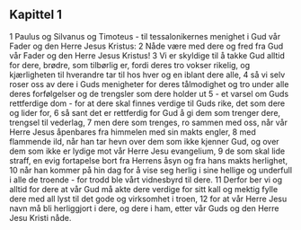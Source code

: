 ## Kapittel 1

1 Paulus og Silvanus og Timoteus - til tessalonikernes menighet i Gud vår Fader og den Herre Jesus Kristus:
2 Nåde være med dere og fred fra Gud vår Fader og den Herre Jesus Kristus!
3 Vi er skyldige til å takke Gud alltid for dere, brødre, som tilbørlig er, fordi deres tro vokser rikelig, og kjærligheten til hverandre tar til hos hver og en iblant dere alle,
4 så vi selv roser oss av dere i Guds menigheter for deres tålmodighet og tro under alle deres forfølgelser og de trengsler som dere holder ut
5 - et varsel om Guds rettferdige dom - for at dere skal finnes verdige til Guds rike, det som dere og lider for,
6 så sant det er rettferdig for Gud å gi dem som trenger dere, trengsel til vederlag,
7 men dere som trenges, ro sammen med oss, når vår Herre Jesus åpenbares fra himmelen med sin makts engler,
8 med flammende ild, når han tar hevn over dem som ikke kjenner Gud, og over dem som ikke er lydige mot vår Herre Jesu evangelium,
9 de som skal lide straff, en evig fortapelse bort fra Herrens åsyn og fra hans makts herlighet,
10 når han kommer på hin dag for å vise seg herlig i sine hellige og underfull i alle de troende - for trodd ble vårt vidnesbyrd til dere.
11 Derfor ber vi og alltid for dere at vår Gud må akte dere verdige for sitt kall og mektig fylle dere med all lyst til det gode og virksomhet i troen,
12 for at vår Herre Jesu navn må bli herliggjort i dere, og dere i ham, etter vår Guds og den Herre Jesu Kristi nåde.
